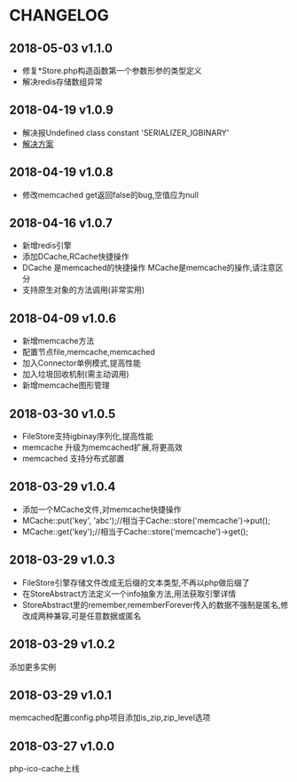 CHANGELOG
=========

2018-05-03 v1.1.0
------------------
- 修复*Store.php构造函数第一个参数形参的类型定义
- 解决redis存储数组异常

2018-04-19 v1.0.9
------------------
- 解决报Undefined class constant 'SERIALIZER_IGBINARY'
- [解决方案](http://www.sgfoot.com/view/125)

2018-04-19 v1.0.8
------------------
- 修改memcached get返回false的bug,空值应为null

2018-04-16 v1.0.7
------------------
- 新增redis引擎
- 添加DCache,RCache快捷操作
- DCache 是memcached的快捷操作 MCache是memcache的操作,请注意区分
- 支持原生对象的方法调用(非常实用)

2018-04-09 v1.0.6
------------------
- 新增memcache方法
- 配置节点file,memcache,memcached
- 加入Connector单例模式,提高性能
- 加入垃圾回收机制(需主动调用)
- 新增memcache图形管理

2018-03-30 v1.0.5
------------------
- FileStore支持igbinay序列化,提高性能
- memcache 升级为memcached扩展,将更高效
- memcached 支持分布式部置

2018-03-29 v1.0.4
------------------
- 添加一个MCache文件,对memcache快捷操作
- MCache::put('key', 'abc');//相当于Cache::store('memcache')->put();
- MCache::get('key');//相当于Cache::store('memcache')->get();

2018-03-29 v1.0.3
------------------
- FileStore引擎存储文件改成无后缀的文本类型,不再以php做后缀了
- 在StoreAbstract方法定义一个info抽象方法,用法获取引擎详情
- StoreAbstract里的remember,rememberForever传入的数据不强制是匿名,修改成两种兼容,可是任意数据或匿名

2018-03-29 v1.0.2
------------------
添加更多实例

2018-03-29 v1.0.1
------------------
memcached配置config.php项目添加is_zip,zip_level选项

2018-03-27 v1.0.0
------------------
php-ico-cache上线